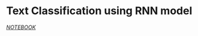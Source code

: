 # Text Classification using RNN model

[*NOTEBOOK*](https://github.com/vaasu2002/Natural-Language-Processing/blob/main/MODEL/Recurrent%20Neural%20Network/TEXT%20CLASSIFICATION/RNN%20Text%20Classification.ipynb)
